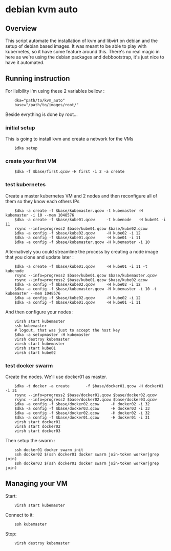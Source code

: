 # debian kvm auto
## Overview
This script automate the installation of kvm and libvirt on debian and the setup of debian based images.
It was meant to be able to play with kubernetes, so it have some feature around this.
There's no real magic in here as we're using the debian packages and debbootstrap, it's just nice to have it automated.

## Running instruction
For lisibility i'm using these 2 variables bellow :
```
    dka="path/to/kvm_auto"
    base="/path/to/images/root/"
```
Beside evrything is done by root...

### initial setup
This is going to install kvm and create a network for the VMs
```
    $dka setup
```

### create your first VM
```
    $dka -f $base/first.qcow -H first -i 2 -a create
```

### test kubernetes
Create a master kubernetes VM and 2 nodes and then reconfigure all of them so they know each others IPs
```
    $dka -a create -f $base/kubemaster.qcow -t kubemaster -H kubemaster -i 10 --mem 1048576
    $dka -a create -f $base/kube01.qcow     -t kubenode   -H kube01 -i 11
    rsync --info=progress2 $base/kube01.qcow $base/kube02.qcow
    $dka -a config -f $base/kube02.qcow     -H kube02 -i 12
    $dka -a config -f $base/kube01.qcow     -H kube01 -i 11
    $dka -a config -f $base/kubemaster.qcow -H kubemaster -i 10
```

Alternatively you could streamline the process by creating a node image that you clone and update later :
```
    $dka -a create -f $base/kube01.qcow     -H kube01 -i 11 -t kubenode
    rsync --info=progress2 $base/kube01.qcow $base/kubemaster.qcow
    rsync --info=progress2 $base/kube01.qcow $base/kube02.qcow
    $dka -a config -f $base/kube02.qcow     -H kube02 -i 12
    $dka -a config -f $base/kubemaster.qcow -H kubemaster -i 10 -t kubemaster --mem 1048576
    $dka -a config -f $base/kube02.qcow     -H kube02 -i 12
    $dka -a config -f $base/kube01.qcow     -H kube01 -i 11
```

And then configure your nodes :
```
    virsh start kubemaster
    ssh kubemaster
    # logout, that was just to accept the host key
    $dka -a setupmaster -H kubemaster
    virsh destroy kubemaster
    virsh start kubemaster
    virsh start kube01
    virsh start kube02
```

### test docker swarm
Create the nodes. We'll use docker01 as master.
```
    $dka -t docker -a create       -f $base/docker01.qcow -H docker01 -i 31
    rsync --info=progress2 $base/docker01.qcow $base/docker02.qcow
    rsync --info=progress2 $base/docker02.qcow $base/docker03.qcow
    $dka -a config -f $base/docker02.qcow     -H docker02 -i 32
    $dka -a config -f $base/docker03.qcow     -H docker03 -i 33
    $dka -a config -f $base/docker02.qcow     -H docker02 -i 32
    $dka -a config -f $base/docker01.qcow     -H docker01 -i 31
    virsh start docker01
    virsh start docker02
    virsh start docker03
```
Then setup the swarm :
```
    ssh docker01 docker swarm init
    ssh docker02 $(ssh docker01 docker swarm join-token worker|grep join)
    ssh docker03 $(ssh docker01 docker swarm join-token worker|grep join)
```

## Managing your VM
Start:
```
    virsh start kubemaster
```
Connect to it:
```
    ssh kubemaster
```
Stop:
```
    virsh destroy kubemaster
```
